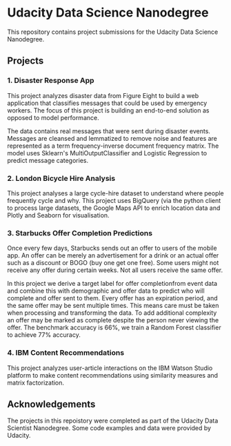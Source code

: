 # Udacity Data Science Nanodegree

This repository contains project submissions for the Udacity Data Science Nanodegree.

## Projects 

### 1. Disaster Response App

This project analyzes disaster data from Figure Eight to build a web application that classifies messages that could be used by emergency workers. The focus of this project is building an end-to-end solution as opposed to model performance.

The data contains real messages that were sent during disaster events. 
Messages are cleansed and lemmatized to remove noise and features are represented as a term frequency-inverse document frequency matrix. The model uses Sklearn's MultiOutputClassifier and Logistic Regression to predict message categories.


### 2. London Bicycle Hire Analysis

This project analyses a large cycle-hire dataset to understand where people frequently cycle and why. This project uses BigQuery (via the python client to process large datasets, the Google Maps API to enrich location data and Plotly and Seaborn for visualisation.


### 3. Starbucks Offer Completion Predictions

Once every few days, Starbucks sends out an offer to users of the mobile app. An offer can be merely an advertisement for a drink or an actual offer such as a discount or BOGO (buy one get one free). Some users might not receive any offer during certain weeks. Not all users receive the same offer.

In this project we derive a target label for offer completionfrom event data and combine this with demographic and offer data to predict who will complete and offer sent to them. Every offer has an expiration period, and the same offer may be sent multiple times. This means care must be taken when processing and transforming the data. To add additional complexity an offer may be marked as complete despite the person never viewing the offer. The benchmark accuracy is 66%, we train a Random Forest classifier to achieve 77% accuracy.

### 4. IBM Content Recommendations

This project analyzes user-article interactions on the IBM Watson Studio platform to make content recommendations using similarity measures and matrix factorization.


## Acknowledgements

The projects in this repoistory were completed as part of the Udacity Data Scientist Nanodegree. Some code examples and data were provided by Udacity. 